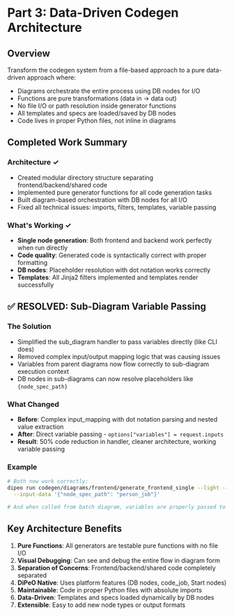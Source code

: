 # Part 3: Data-Driven Codegen Architecture

## Overview

Transform the codegen system from a file-based approach to a pure data-driven approach where:
- Diagrams orchestrate the entire process using DB nodes for I/O
- Functions are pure transformations (data in → data out) 
- No file I/O or path resolution inside generator functions
- All templates and specs are loaded/saved by DB nodes
- Code lives in proper Python files, not inline in diagrams

## Completed Work Summary

### Architecture ✓
- Created modular directory structure separating frontend/backend/shared code
- Implemented pure generator functions for all code generation tasks
- Built diagram-based orchestration with DB nodes for all I/O
- Fixed all technical issues: imports, filters, templates, variable passing

### What's Working ✓
- **Single node generation**: Both frontend and backend work perfectly when run directly
- **Code quality**: Generated code is syntactically correct with proper formatting
- **DB nodes**: Placeholder resolution with dot notation works correctly
- **Templates**: All Jinja2 filters implemented and templates render successfully

## ✅ RESOLVED: Sub-Diagram Variable Passing

### The Solution
- Simplified the sub_diagram handler to pass variables directly (like CLI does)
- Removed complex input/output mapping logic that was causing issues
- Variables from parent diagrams now flow correctly to sub-diagram execution context
- DB nodes in sub-diagrams can now resolve placeholders like `{node_spec_path}`

### What Changed
- **Before**: Complex input_mapping with dot notation parsing and nested value extraction
- **After**: Direct variable passing - `options["variables"] = request.inputs`
- **Result**: 50% code reduction in handler, cleaner architecture, working variable passing

### Example
```bash
# Both now work correctly:
dipeo run codegen/diagrams/frontend/generate_frontend_single --light --debug --no-browser --timeout=15 \
  --input-data '{"node_spec_path": "person_job"}'

# And when called from batch diagram, variables are properly passed to sub-diagrams
```


## Key Architecture Benefits

1. **Pure Functions**: All generators are testable pure functions with no file I/O
2. **Visual Debugging**: Can see and debug the entire flow in diagram form
3. **Separation of Concerns**: Frontend/backend/shared code completely separated
4. **DiPeO Native**: Uses platform features (DB nodes, code_job, Start nodes)
5. **Maintainable**: Code in proper Python files with absolute imports
6. **Data-Driven**: Templates and specs loaded dynamically by DB nodes
7. **Extensible**: Easy to add new node types or output formats